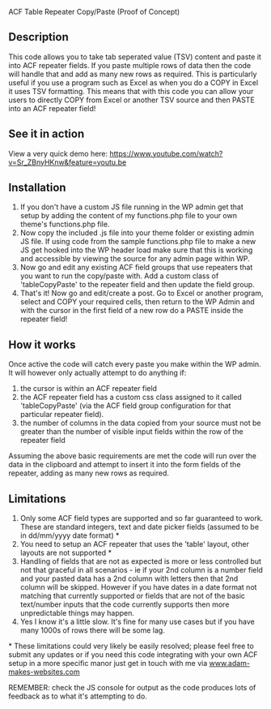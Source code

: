 ACF Table Repeater Copy/Paste (Proof of Concept)

Description
-----------
This code allows you to take tab seperated value (TSV) content and paste it into ACF repeater fields.  If you paste multiple rows of data then the code will handle that and add as many new rows as required.  This is particularly useful if you use a program such as Excel as when you do a COPY in Excel it uses TSV formatting.   This means that with this code you can allow your users to directly COPY from Excel or another TSV source and then PASTE into an ACF repeater field!


See it in action
----------------
View a very quick demo here: https://www.youtube.com/watch?v=Sr_ZBnyHKnw&feature=youtu.be


Installation
------------
1) If you don't have a custom JS file running in the WP admin get that setup by adding the content of my functions.php file to your own theme's functions.php file.
2) Now copy the included .js file into your theme folder or existing admin JS file.  If using code from the sample functions.php file to make a new JS get hooked into the WP header load make sure that this is working and accessible by viewing the source for any admin page within WP.
2) Now go and edit any existing ACF field groups that use repeaters that you want to run the copy/paste with.  Add a custom class of 'tableCopyPaste' to the repeater field and then update the field group.   
3) That's it!  Now go and edit/create a post.   Go to Excel or another program, select and COPY your required cells, then return to the WP Admin and with the cursor in the first field of a new row do a PASTE inside the repeater field!


How it works
------------
Once active the code will catch every paste you make within the WP admin.   It will however only actually attempt to do anything if:

1) the cursor is within an ACF repeater field 
2) the ACF repeater field has a custom css class assigned to it called 'tableCopyPaste' (via the ACF field group configuration for that particular repeater field).
3) the number of columns in the data copied from your source must not be greater than the number of visible input fields within the row of the repeater field

Assuming the above basic requirements are met the code will run over the data in the clipboard and attempt to insert it into the form fields of the repeater, adding as many new rows as required.



Limitations
------------
1) Only some ACF field types are supported and so far guaranteed to work.  These are standard integers, text and date picker fields (assumed to be in dd/mm/yyyy date format) *
2) You need to setup an ACF repeater that uses the 'table' layout, other layouts are not supported * 
3) Handling of fields that are not as expected is more or less controlled but not that graceful in all scenarios - ie if your 2nd column is a number field and your pasted data has a 2nd column with letters then that 2nd column will be skipped.  However if you have dates in a date format not matching that currently supported or fields that are not of the basic text/number inputs that the code currently supports then more unpredictable things may happen. 
4) Yes I know it's a little slow.   It's fine for many use cases but if you have many 1000s of rows there will be some lag.

\* These limitations could very likely be easily resolved; please feel free to submit any updates or if you need this code integrating with your own ACF setup in a more specific manor just get in touch with me via www.adam-makes-websites.com

REMEMBER: check the JS console for output as the code produces lots of feedback as to what it's attempting to do.
